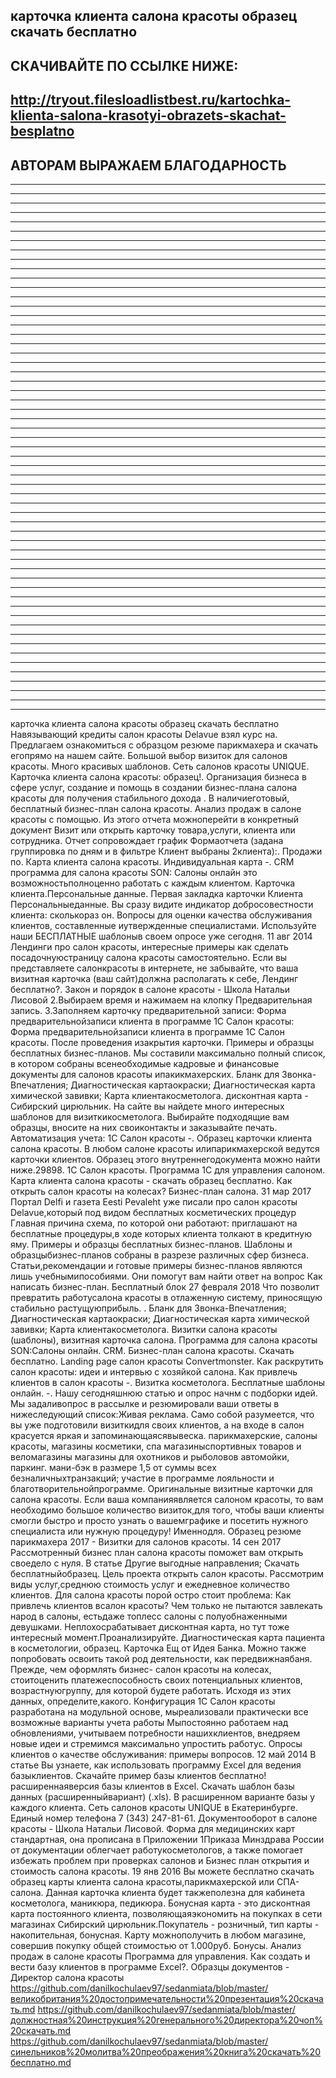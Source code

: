 карточка клиента салона красоты образец скачать бесплатно
--------------------------------------------------
СКАЧИВАЙТЕ ПО ССЫЛКЕ НИЖЕ:
--------------------------------------------------
http://tryout.filesloadlistbest.ru/kartochka-klienta-salona-krasotyi-obrazets-skachat-besplatno
--------------------------------------------------
АВТОРАМ ВЫРАЖАЕМ БЛАГОДАРНОСТЬ
--------------------------------------------------
--------------------------------------------------
--------------------------------------------------
--------------------------------------------------
--------------------------------------------------
--------------------------------------------------
--------------------------------------------------
--------------------------------------------------
--------------------------------------------------
--------------------------------------------------
--------------------------------------------------
--------------------------------------------------
--------------------------------------------------
--------------------------------------------------
--------------------------------------------------
--------------------------------------------------
--------------------------------------------------
--------------------------------------------------
--------------------------------------------------
--------------------------------------------------
--------------------------------------------------
--------------------------------------------------
--------------------------------------------------
--------------------------------------------------
--------------------------------------------------
--------------------------------------------------
--------------------------------------------------
--------------------------------------------------
--------------------------------------------------
--------------------------------------------------
--------------------------------------------------
--------------------------------------------------
--------------------------------------------------
--------------------------------------------------
--------------------------------------------------
--------------------------------------------------
--------------------------------------------------
--------------------------------------------------
--------------------------------------------------
--------------------------------------------------
--------------------------------------------------
--------------------------------------------------
--------------------------------------------------
--------------------------------------------------
--------------------------------------------------
--------------------------------------------------
--------------------------------------------------
--------------------------------------------------
--------------------------------------------------
--------------------------------------------------
--------------------------------------------------
--------------------------------------------------
--------------------------------------------------
--------------------------------------------------
--------------------------------------------------
--------------------------------------------------
--------------------------------------------------
--------------------------------------------------
карточка клиента салона красоты образец скачать бесплатно Навязывающий кредиты салон красоты Delavue взял курс на. Предлагаем ознакомиться с образцом резюме парикмахера и скачать егопрямо на нашем сайте. Большой выбор визиток для салонов красоты. Много красивых шаблонов. Сеть салонов красоты UNIQUE. Карточка клиента салона красоты: образец!. Организация бизнеса в сфере услуг, создание и помощь в создании бизнес-плана салона красоты для получения стабильного дохода . В наличиеготовый, бесплатный бизнес-план салона красоты. Анализ продаж в салоне красоты с помощью.  Из этого отчета можноперейти в конкретный документ Визит или открыть карточку товара,услуги, клиента или сотрудника. Отчет сопровождает график  Формаотчета (задана группировка по дням и в фильтре Клиент выбраны 2клиента):. Продажи по. Карта клиента салона красоты. Индивидуальная карта  -. CRM программа для салона красоты SON: Салоны онлайн это возможностьполноценно работать с каждым клиентом.  Карточка клиента.Персональные данные. Первая закладка карточки Клиента Персональныеданные. Вы сразу видите  индикатор добросовестности клиента: сколькораз он. Вопросы для оценки качества обслуживания клиентов, составленные иутвержденные специалистами. Используйте наши БЕСПЛАТНЫЕ шаблоныв своем опросе уже сегодня. 11 авг 2014  Лендинги про салон красоты, интересные примеры как сделать посадочнуюстраницу салона красоты самостоятельно.  Если вы представляете салонкрасоты в интернете, не забывайте, что ваша визитная карточка (ваш сайт)должна располагать к себе,  Лендинг бесплатно?. Закон и порядок в салоне красоты - Школа Натальи Лисовой
2.Выбираем время и нажимаем на клопку Предварительная запись. 3.Заполняем карточку предварительной записи: Форма предварительнойзаписи клиента в программе 1С Салон красоты: Форма предварительнойзаписи клиента в программе 1С Салон красоты. После проведения изакрытия карточки. Примеры и образцы бесплатных бизнес-планов. Мы составили максимально полный список, в котором собраны всенеобходимые кадровые и финансовые документы для салонов красоты ипакикмахерских.  Бланк для Звонка-Впечатления; Диагностическая картаокраски; Диагностическая карта химической завивки; Карта клиентакосметолога. дисконтная карта - Сибирский цирюльник. На сайте  вы найдете много интересных шаблонов для визиткикосметолога. Выбирайте подходящие вам образцы, вносите на них своиконтакты и заказывайте печать. Автоматизация учета: 1С Салон красоты -. Образец карточки клиента салона красоты. В любом салоне красоты илипарикмахерской ведутся карточки клиентов. Образец этого внутреннегодокумента можно найти ниже.29898. 1С Салон красоты. Программа 1С для управления салоном. Карта клиента салона красоты - скачать образец бесплатно. Как открыть салон красоты на колесах? Бизнес-план салона. 31 мар 2017  Портал Delfi и газета Eesti Pevaleht уже писали про салон красоты Delavue,который под видом бесплатных косметических процедур  Главная причина схема, по которой они работают: приглашают на бесплатные процедуры,в ходе которых клиента толкают в кредитную яму. Примеры и образцы бесплатных бизнес-планов. Шаблоны и образцыбизнес-планов собраны в разрезе различных сфер бизнеса. Статьи,рекомендации и готовые примеры бизнес-планов являются лишь учебнымипособиями. Они помогут вам найти ответ на вопрос Как написать бизнес-план.
Бесплатный блок 27 февраля 2018  Что позволит превратить работусалона красоты в отлаженную систему, приносящую стабильно растущуюприбыль. . Бланк для Звонка-Впечатления; Диагностическая картаокраски; Диагностическая карта химической завивки; Карта клиентакосметолога. Визитки салона красоты (шаблоны), визитная карточка салона. Программа для салона красоты SON:Салоны онлайн. CRM. Бизнес-план салона красоты. Скачать бесплатно. Landing page салон красоты  Convertmonster. Как раскрутить салон красоты: идеи и интервью с хозяйкой салона. Как привлечь клиентов в салон красоты -. Визитка косметолога. Бесплатные шаблоны онлайн. -. Нашу сегодняшнюю статью и опрос начнм с подборки идей. Мы задаливопрос в рассылке и резюмировали ваши ответы в нижеследующий список:Живая реклама. Само собой разумеется, что вы уже подготовили визиткидля своих клиентов, а на входе в салон красуется яркая и запоминающаясявывеска. парикмахерские, салоны красоты, магазины косметики, спа  магазиныспортивных товаров и веломагазины  магазины для охотников и рыболовов автомойки, паркинг. мани-бэк в размере 1,5 от суммы всех безналичныхтранзакций; участие в программе лояльности и благотворительнойпрограмме. Оригинальные визитные карточки для салона красоты. Если ваша компанияявляется салоном красоты, то вам необходимо большое количество визиток,для того, чтобы ваши клиенты смогли быстро и просто узнать о вашемграфике и посетить нужного специалиста или нужную процедуру! Именнодля. Образец резюме парикмахера 2017 -
Визитки для салонов красоты. 14 сен 2017  Рассмотренный бизнес план салона красоты поможет вам открыть своедело с нуля. В статье  Другие выгодные направления; Скачать бесплатныйобразец. Цель проекта  открыть  салон красоты. Рассмотрим виды услуг,среднюю стоимость услуг и ежедневное количество клиентов. Для салона красоты порой остро стоит проблема: Как привлечь клиентов всалон красоты? Чем только не пытаются завлекать народ в салоны, естьдаже топлесс салоны с полуобнаженными девушками.  Неплохосрабатывает дисконтная карта, но тут тоже интересный момент.Проанализируйте. Диагностическая карта пациента в косметологии, образец. Карточка Ещ от Идея Банка. Можно также попробовать освоить такой род деятельности, как передвижнаябаня. Прежде, чем оформлять бизнес- салон красоты на колесах, стоитоценить платежеспособность своих потенциальных клиентов, возрастнуюгруппу, для которой будете работать. Исходя из этих данных, определите,какого. Конфигурация 1С Салон красоты разработана на модульной основе, мыреализовали практически все возможные варианты учета работы  Мыпостоянно работаем над обновлениями, учитываем потребности нашихклиентов, внедряем новые идеи и стремимся максимально упростить работус. Опросы клиентов о качестве обслуживания: примеры вопросов. 12 май 2014  В статье Вы узнаете, как использовать программу Excel для ведения базыклиентов. Скачайте пример базы клиентов бесплатно!  расширеннаяверсия базы клиентов в Excel. Скачать шаблон базы данных (расширенныйвариант) (.xls). В расширенном варианте базы у каждого клиента. Сеть салонов красоты UNIQUE в Екатеринбурге. Единый номер телефона 7 (343) 247-81-61. Документооборот в салоне красоты - Школа Натальи Лисовой. Форма для медицинских карт стандартная, она прописана в Приложении 1Приказа Минздрава России от  документации облегчает работукосметологов, а также помогает избежать проблем при проверках салонов и
Бизнес план открытия и стоимость салона красоты. 19 янв 2016  Вы можете бесплатно скачать образец карты клиента салона красоты,парикмахерской или СПА-салона. Данная карточка клиента будет такжеполезна для кабинета косметолога, маникюра, педикюра. Бонусная карта - это дисконтная карта постоянного клиента, позволяющаяэкономить на покупках в сети магазинах Сибирский цирюльник.Покупатель - розничный, тип карты - накопительная, бонусная. Карту можнополучить в любом магазине, совершив покупку общей стоимостью от 1.000руб. Бонусы. Анализ продаж в салоне красоты  Программа для управления. Как создать и вести базу клиентов в программе Excel?. Образцы документов - Директор салона красоты
https://github.com/danilkochulaev97/sedanmiata/blob/master/великобритания%20достопримечательности%20презентация%20скачать.md
https://github.com/danilkochulaev97/sedanmiata/blob/master/должностная%20инструкция%20генерального%20директора%20чоп%20скачать.md
https://github.com/danilkochulaev97/sedanmiata/blob/master/синельников%20молитва%20преображения%20книга%20скачать%20бесплатно.md